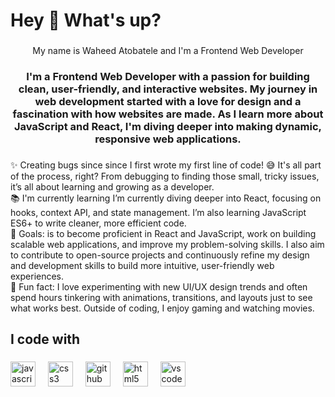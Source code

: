<h1 align="left">Hey 👋 What's up?</h1>

###

<p align="center">My name is Waheed Atobatele and I'm a Frontend Web Developer</p>

###

<h3 align="center">I'm a Frontend Web Developer with a passion for building clean, user-friendly, and interactive websites. My journey in web development started with a love for design and a fascination with how websites are made. As I learn more about JavaScript and React, I'm diving deeper into making dynamic, responsive web applications.</h3>

###

<p align="left">✨ Creating bugs since since I first wrote my first line of code! 😅 It's all part of the process, right? From debugging to finding those small, tricky issues, it’s all about learning and growing as a developer.<br>📚 I'm currently learning I’m currently diving deeper into React, focusing on hooks, context API, and state management. I’m also learning JavaScript ES6+ to write cleaner, more efficient code.<br>🎯 Goals: is to become proficient in React and JavaScript, work on building scalable web applications, and improve my problem-solving skills. I also aim to contribute to open-source projects and continuously refine my design and development skills to build more intuitive, user-friendly web experiences.<br>🎲 Fun fact: I love experimenting with new UI/UX design trends and often spend hours tinkering with animations, transitions, and layouts just to see what works best. Outside of coding, I enjoy gaming and watching movies.</p>

###

<h2 align="left">I code with</h2>

###

<div align="left">
  <img src="https://cdn.jsdelivr.net/gh/devicons/devicon/icons/javascript/javascript-original.svg" height="40" alt="javascript logo"  />
  <img width="12" />
  <img src="https://cdn.jsdelivr.net/gh/devicons/devicon/icons/css3/css3-original.svg" height="40" alt="css3 logo"  />
  <img width="12" />
  <img src="https://cdn.jsdelivr.net/gh/devicons/devicon/icons/github/github-original.svg" height="40" alt="github logo"  />
  <img width="12" />
  <img src="https://cdn.jsdelivr.net/gh/devicons/devicon/icons/html5/html5-original.svg" height="40" alt="html5 logo"  />
  <img width="12" />
  <img src="https://cdn.jsdelivr.net/gh/devicons/devicon/icons/vscode/vscode-original.svg" height="40" alt="vscode logo"  />
</div>

###
